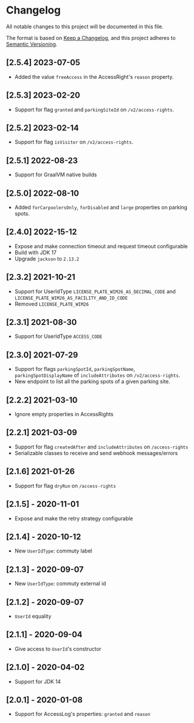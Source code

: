 # Changelog

All notable changes to this project will be documented in this file.

The format is based on [Keep a Changelog](https://keepachangelog.com/en/1.0.0/),
and this project adheres to [Semantic Versioning](https://semver.org/spec/v2.0.0.html).

## [2.5.4] 2023-07-05

* Added the value `freeAccess` in the AccessRight's `reason` property.

## [2.5.3] 2023-02-20

* Support for flag `granted` and `parkingSiteId`  on `/v2/access-rights`.

## [2.5.2] 2023-02-14

* Support for flag `isVisitor`  on `/v2/access-rights`.

## [2.5.1] 2022-08-23

* Support for GraalVM native builds

## [2.5.0] 2022-08-10

* Added `forCarpoolersOnly`, `forDisabled` and `large` properties on parking spots.

## [2.4.0] 2022-15-12

* Expose and make connection timeout and request timeout configurable
* Build with JDK 17
* Upgrade `jackson` to `2.13.2`

## [2.3.2] 2021-10-21

* Support for UserIdType `LICENSE_PLATE_WIM26_AS_DECIMAL_CODE` and `LICENSE_PLATE_WIM26_AS_FACILITY_AND_ID_CODE`
* Removed `LICENSE_PLATE_WIM26`

## [2.3.1] 2021-08-30

* Support for UserIdType `ACCESS_CODE`

## [2.3.0] 2021-07-29

* Support for flags `parkingSpotId`, `parkingSpotName`, `parkingSpotDisplayName` of `includeAttributes`  on `/v2/access-rights`.
* New endpoint to list all the parking spots of a given parking site.

## [2.2.2] 2021-03-10

* Ignore empty properties in AccessRights

## [2.2.1] 2021-03-09

* Support for flag `createdAfter` and `includeAttributes` on `/access-rights`
* Serializable classes to receive and send webhook messages/errors

## [2.1.6] 2021-01-26

* Support for flag `dryRun` on `/access-rights`

## [2.1.5] - 2020-11-01

* Expose and make the retry strategy configurable

## [2.1.4] - 2020-10-12

* New `UserIdType`: commuty label

## [2.1.3] - 2020-09-07

* New `UserIdType`: commuty external id

## [2.1.2] - 2020-09-07

* `UserId` equality

## [2.1.1] - 2020-09-04

* Give access to `UserId`'s constructor

## [2.1.0] - 2020-04-02

* Support for JDK 14

## [2.0.1] - 2020-01-08

* Support for AccessLog's properties:  `granted` and `reason`
